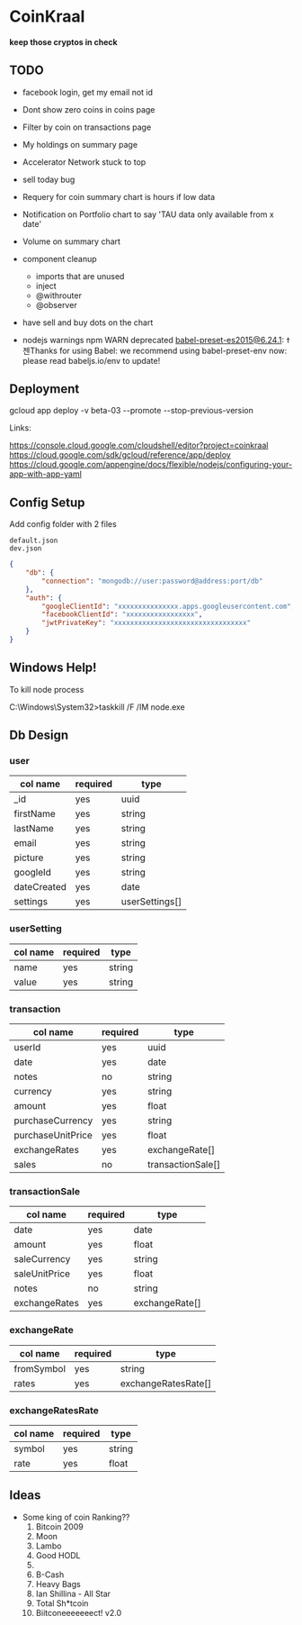 # CoinKraal
#### keep those cryptos in check


TODO
---
- facebook login, get my email not id
- Dont show zero coins in coins page
- Filter by coin on transactions page
- My holdings on summary page
- Accelerator Network stuck to top
- sell today bug

- Requery for coin summary chart is hours if low data
- Notification on Portfolio chart to say 'TAU data only available from x date'
- Volume on summary chart
- component cleanup 
    - imports that are unused
    - inject
    - @withrouter
    - @observer
- have sell and buy dots on the chart

- nodejs warnings
    npm WARN deprecated babel-preset-es2015@6.24.1: ߙ젠Thanks for using Babel: we recommend using babel-preset-env now: please read babeljs.io/env to update! 


Deployment
---

gcloud app deploy -v beta-03 --promote --stop-previous-version

Links:

https://console.cloud.google.com/cloudshell/editor?project=coinkraal
https://cloud.google.com/sdk/gcloud/reference/app/deploy
https://cloud.google.com/appengine/docs/flexible/nodejs/configuring-your-app-with-app-yaml


Config Setup
---

Add config folder with 2 files

    default.json
    dev.json

```json
{
    "db": {
        "connection": "mongodb://user:password@address:port/db"
    },
    "auth": {
        "googleClientId": "xxxxxxxxxxxxxxx.apps.googleusercontent.com",
        "facebookClientId": "xxxxxxxxxxxxxxxxx",
        "jwtPrivateKey": "xxxxxxxxxxxxxxxxxxxxxxxxxxxxxxxxx"
    }
}
```

Windows Help!
---

To kill node process

C:\Windows\System32>taskkill /F /IM node.exe




Db Design
---

### user

|col name           |required   |type               |
|-------------------|-----------|-------------------|
|_id 	            |yes        |uuid               |
|firstName		    |yes        |string             |
|lastName           |yes        |string             |
|email   	        |yes        |string             |
|picture		    |yes        |string             |
|googleId	        |yes        |string             |
|dateCreated        |yes        |date               |
|settings	        |yes        |userSettings[]     |

### userSetting

|col name           |required   |type               |
|-------------------|-----------|-------------------|
|name 	            |yes        |string             |
|value		        |yes        |string             |


### transaction

|col name           |required   |type               |
|-------------------|-----------|-------------------|
|userId			    |yes        |uuid               |
|date               |yes        |date               |
|notes   	        |no         |string             |
|currency		    |yes        |string             |
|amount	            |yes        |float              |
|purchaseCurrency   |yes        |string             |
|purchaseUnitPrice	|yes        |float              |
|exchangeRates	    |yes        |exchangeRate[]     |
|sales			    |no         |transactionSale[]  |


### transactionSale

|col name           |required   |type               |
|-------------------|-----------|-------------------|
|date               |yes        |date               |
|amount   	        |yes        |float              |
|saleCurrency		|yes        |string             |
|saleUnitPrice	    |yes        |float              |
|notes              |no         |string             |
|exchangeRates	    |yes        |exchangeRate[]     |


### exchangeRate

|col name           |required   |type               |
|-------------------|-----------|-------------------|
|fromSymbol         |yes        |string             |
|rates   	        |yes        |exchangeRatesRate[]|


### exchangeRatesRate

|col name           |required   |type               |
|-------------------|-----------|-------------------|
|symbol             |yes        |string             |
|rate   	        |yes        |float              |


Ideas
---
- Some king of coin Ranking??
    1. Bitcoin 2009
    2. Moon
    3. Lambo
    4. Good HODL
    5. 
    6. B-Cash
    7. Heavy Bags
    8. Ian Shillina - All Star
    9. Total Sh*tcoin
    10. Biitconeeeeeeect! v2.0